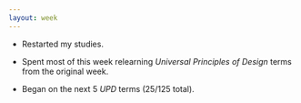 ```yaml
---
layout: week
---
```


* Restarted my studies.

* Spent most of this week relearning *Universal Principles of Design* terms from the original week.

* Began on the next 5 *UPD* terms (25/125 total).
